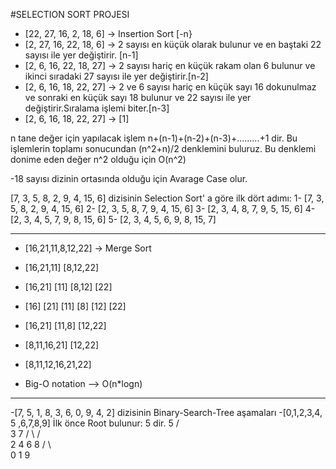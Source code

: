 #SELECTION SORT PROJESI
- [22, 27, 16, 2, 18, 6] -> Insertion Sort [-n}
- [2, 27, 16, 22, 18, 6] -> 2 sayısı en küçük olarak bulunur ve en baştaki 22 sayısı ile yer değiştirir.  [n-1]
- [2, 6, 16, 22, 18, 27] -> 2 sayısı hariç en küçük rakam olan 6 bulunur ve ikinci sıradaki 27 sayısı ile yer değiştirir.[n-2]
- [2, 6, 16, 18, 22, 27] -> 2 ve 6 sayısı hariç en küçük sayı 16 dokunulmaz ve sonraki en küçük sayı 18 bulunur ve 22 sayısı ile yer değiştirir.Sıralama işlemi biter.[n-3]
- [2, 6, 16, 18, 22, 27] -> [1]


n tane değer için yapılacak işlem n+(n-1)+(n-2)+(n-3)+.........+1 dir. Bu işlemlerin toplamı sonucundan (n^2+n)/2 denklemini buluruz. Bu denklemi donime eden değer n^2 olduğu için O(n^2)



-18 sayısı dizinin ortasında olduğu için Avarage Case olur.

 [7, 3, 5, 8, 2, 9, 4, 15, 6] dizisinin Selection Sort' a göre ilk dört adımı:
 1- [7, 3, 5, 8, 2, 9, 4, 15, 6]
 2- [2, 3, 5, 8, 7, 9, 4, 15, 6]
 3- [2, 3, 4, 8, 7, 9, 5, 15, 6]
 4- [2, 3, 4, 5, 7, 9, 8, 15, 6]
 5- [2, 3, 4, 5, 6, 9, 8, 15, 7]

 ----------------------------------------------------------------------------------------------------------------------------------------------------------------------

- [16,21,11,8,12,22] -> Merge Sort
- [16,21,11]    [8,12,22]
- [16,21] [11]  [8,12] [22]
- [16] [21] [11] [8] [12] [22]
- [16,21] [11,8] [12,22]
- [8,11,16,21] [12,22]
- [8,11,12,16,21,22]

- Big-O notation --> O(n*logn)

-------------------------------------------------------------------------------------------------------------------------------------------------------------------------


-[7, 5, 1, 8, 3, 6, 0, 9, 4, 2] dizisinin Binary-Search-Tree aşamaları
-[0,1,2,3,4, 5 ,6,7,8,9] İlk önce Root bulunur: 5 dir.
        5 
     /    \
   3       7
  / \     / \
 2  4    6    8
/ \             \
0  1              9 
             

 
